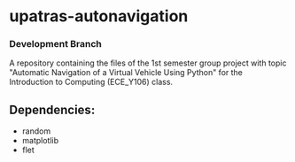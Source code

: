 # upatras-autonavigation
### Development Branch
A repository containing the files of the 1st semester group project with topic "Automatic Navigation of a Virtual Vehicle Using Python" for the Introduction to Computing (ECE_Y106) class.

## Dependencies:
- random
- matplotlib
- flet